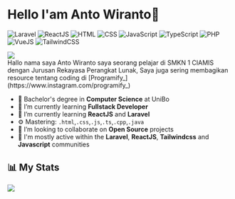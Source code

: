 # Hello I'am Anto Wiranto👋

![Laravel](https://img.shields.io/badge/Laravel-Intermediate-red)
![ReactJS](https://img.shields.io/badge/ReactJS-Intermediate-blue)
![HTML](https://img.shields.io/badge/HTML-Expert-orange)
![CSS](https://img.shields.io/badge/CSS-Intermediate-lightblue)
![JavaScript](https://img.shields.io/badge/JavaScript-Expert-yellow)
![TypeScript](https://img.shields.io/badge/TypeScript-Intermediate-lightgrey)
![PHP](https://img.shields.io/badge/PHP-Intermediate-grey)
![VueJS](https://img.shields.io/badge/VueJS-Intermediate-green)
![TailwindCSS](https://img.shields.io/badge/TailwindCSS-Intermediate-teal)

<img src="https://cr-ss-service.azurewebsites.net/api/ScreenShot?widget=summary&username=antowirantoIO"/>
<br>
Hallo nama saya Anto Wiranto saya seorang pelajar di SMKN 1 CIAMIS dengan Jurusan Rekayasa Perangkat Lunak, Saya juga sering membagikan resource tentang coding di [Programify_](https://www.instagram.com/programify_)

- 🔭 Bachelor's degree in **Computer Science** at UniBo
- 🌱 I’m currently learning **Fullstack Developer**
- 🌱 I’m currently learning **ReactJS** and **Laravel**
- ⚙️ Mastering: `.html`,`.css`,`.js`,`.ts`,`.cpp`,`.java`
- 👯 I’m looking to collaborate on **Open Source**  projects
- 💬 I'm mostly active within the **Laravel**, **ReactJS**, **Tailwindcss** and **Javascript** communities

## 📊 My Stats

<img src="https://cr-skills-chart-widget.azurewebsites.net/api/api?username=antowirantoIO"/>
